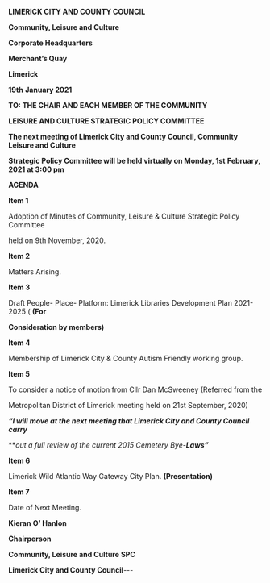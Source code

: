 **LIMERICK CITY AND COUNTY COUNCIL**

**Community, Leisure and Culture**

**Corporate Headquarters**

**Merchant’s Quay**

**Limerick**

**19th** **January 2021**

**TO: THE CHAIR AND EACH MEMBER OF THE COMMUNITY**

**LEISURE AND CULTURE STRATEGIC POLICY COMMITTEE**

**The next meeting of Limerick City and County Council, Community Leisure and Culture**

**Strategic Policy Committee will be held virtually on Monday, 1st** **February, 2021 at 3:00 pm**

**AGENDA**

**Item 1**

Adoption of Minutes of Community, Leisure & Culture Strategic Policy Committee

held on 9th November, 2020.

**Item 2**

Matters Arising.

**Item 3**

Draft People- Place- Platform: Limerick Libraries Development Plan 2021-2025 ( **(For**

**Consideration by members)**

**Item 4**

Membership of Limerick City & County Autism Friendly working group.

**Item 5**

To consider a notice of motion from Cllr Dan McSweeney (Referred from the

Metropolitan District of Limerick meeting held on 21st September, 2020)

***“I will move at the next meeting that Limerick City and County Council carry***

***out a full review of the current 2015 Cemetery Bye-**Laws”***

**Item 6**

Limerick Wild Atlantic Way Gateway City Plan. **(Presentation)**

**Item 7**

Date of Next Meeting.

**Kieran** **O’ Hanlon**

**Chairperson**

**Community, Leisure and Culture SPC**

**Limerick City and County Council**---
